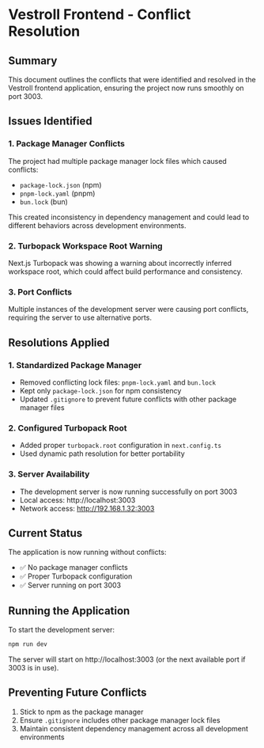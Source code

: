 # Vestroll Frontend - Conflict Resolution

## Summary

This document outlines the conflicts that were identified and resolved in the Vestroll frontend application, ensuring the project now runs smoothly on port 3003.

## Issues Identified

### 1. Package Manager Conflicts
The project had multiple package manager lock files which caused conflicts:
- `package-lock.json` (npm)
- `pnpm-lock.yaml` (pnpm)
- `bun.lock` (bun)

This created inconsistency in dependency management and could lead to different behaviors across development environments.

### 2. Turbopack Workspace Root Warning
Next.js Turbopack was showing a warning about incorrectly inferred workspace root, which could affect build performance and consistency.

### 3. Port Conflicts
Multiple instances of the development server were causing port conflicts, requiring the server to use alternative ports.

## Resolutions Applied

### 1. Standardized Package Manager
- Removed conflicting lock files: `pnpm-lock.yaml` and `bun.lock`
- Kept only `package-lock.json` for npm consistency
- Updated `.gitignore` to prevent future conflicts with other package manager files

### 2. Configured Turbopack Root
- Added proper `turbopack.root` configuration in `next.config.ts`
- Used dynamic path resolution for better portability

### 3. Server Availability
- The development server is now running successfully on port 3003
- Local access: http://localhost:3003
- Network access: http://192.168.1.32:3003

## Current Status

The application is now running without conflicts:
- ✅ No package manager conflicts
- ✅ Proper Turbopack configuration
- ✅ Server running on port 3003

## Running the Application

To start the development server:
```bash
npm run dev
```

The server will start on http://localhost:3003 (or the next available port if 3003 is in use).

## Preventing Future Conflicts

1. Stick to npm as the package manager
2. Ensure `.gitignore` includes other package manager lock files
3. Maintain consistent dependency management across all development environments